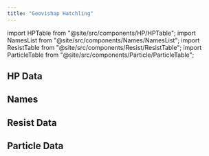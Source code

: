 ```yaml
---
title: "Geovishap Hatchling"
---
```


import HPTable from "@site/src/components/HP/HPTable";
import NamesList from "@site/src/components/Names/NamesList";
import ResistTable from "@site/src/components/Resist/ResistTable";
import ParticleTable from "@site/src/components/Particle/ParticleTable";

## HP Data

<HPTable item_key="geovishaphatchling" data_src="enemy" />

## Names

<NamesList item_key="geovishaphatchling" data_src="enemy" />

## Resist Data

<ResistTable item_key="geovishaphatchling" data_src="enemy" />

## Particle Data

<ParticleTable item_key="geovishaphatchling" data_src="enemy" />